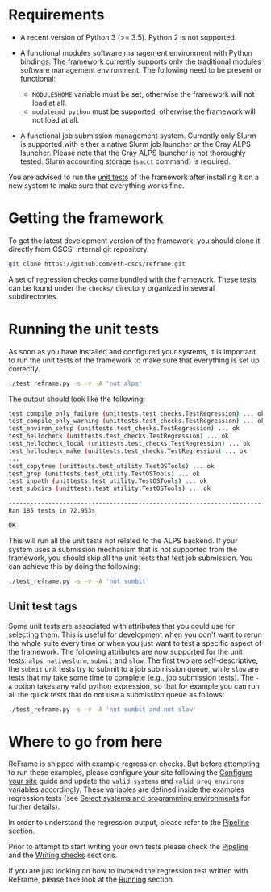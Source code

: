 # Requirements
* A recent version of Python 3 (>= 3.5).
  Python 2 is not supported.

* A functional modules software management environment with Python bindings.
  The framework currently supports only the traditional [modules](http://modules.sourceforge.net/) software management environment.
  The following need to be present or functional:
  * `MODULESHOME` variable must be set, otherwise the framework will not load at all.
  * `modulecmd python` must be supported, otherwise the framework will not load at all.

* A functional job submission management system.
  Currently only Slurm is supported with either a native Slurm job launcher or the Cray ALPS launcher.
  Please note that the Cray ALPS launcher is not thoroughly tested.
  Slurm accounting storage (`sacct` command) is required.

You are advised to run the [unit tests](#running-the-unit-tests) of the framework after installing it on a new system to make sure that everything works fine.

# Getting the framework

To get the latest development version of the framework, you should clone it directly from CSCS' internal git repository.
```bash
git clone https://github.com/eth-cscs/reframe.git
```

<!--Alternatively you can get a specific stable version of the framework by downloading it from [here](https://madra.cscs.ch/scs/PyRegression/tags).-->

A set of regression checks come bundled with the framework.
These tests can be found under the `checks/` directory organized in several subdirectories.

# Running the unit tests

As soon as you have installed and configured your systems, it is important to run the unit tests of the framework to make sure that everything is set up correctly.

```bash
./test_reframe.py -s -v -A 'not alps'
```

The output should look like the following:

```bash
test_compile_only_failure (unittests.test_checks.TestRegression) ... ok
test_compile_only_warning (unittests.test_checks.TestRegression) ... ok
test_environ_setup (unittests.test_checks.TestRegression) ... ok
test_hellocheck (unittests.test_checks.TestRegression) ... ok
test_hellocheck_local (unittests.test_checks.TestRegression) ... ok
test_hellocheck_make (unittests.test_checks.TestRegression) ... ok
...
test_copytree (unittests.test_utility.TestOSTools) ... ok
test_grep (unittests.test_utility.TestOSTools) ... ok
test_inpath (unittests.test_utility.TestOSTools) ... ok
test_subdirs (unittests.test_utility.TestOSTools) ... ok

----------------------------------------------------------------------
Ran 185 tests in 72.953s

OK
```

This will run all the unit tests not related to the ALPS backend.
If your system uses a submission mechanism that is not supported from the framework, you should skip all the unit tests that test job submission.
You can achieve this by doing the following:
```bash
./test_reframe.py -s -v -A 'not sumbit'
```

## Unit test tags

Some unit tests are associated with attributes that you could use for selecting them.
This is useful for development when you don't want to rerun the whole suite every time or when you just want to test a specific aspect of the framework.
The following attributes are now supported for the unit tests: `alps`, `nativeslurm`, `submit` and `slow`.
The first two are self-descriptive, the `submit` unit tests try to submit to a job submission queue, while `slow` are tests that my take some time to complete (e.g., job submission tests).
The `-A` option takes any valid python expression, so that for example you can run all the quick tests that do not use a submission queue as follows:

```bash
./test_reframe.py -s -v -A 'not sumbit and not slow'
```

# Where to go from here

ReFrame is shipped with example regression checks. But before attempting to run these examples, please configure your site following the [Configure your site](/configure) guide and update the `valid_systems` and `valid_prog_environs` variables accordingly. These variables are defined inside the examples regression tests (see [Select systems and programming environments](/writing_checks/#select-systems-and-programming-environments) for further details).

In order to understand the regression output, please refer to the [Pipeline](/pipeline) section.

Prior to attempt to start writing your own tests please check the [Pipeline](/pipeline) and the [Writing checks](/writing_checks) sections.

If you are just looking on how to invoked the regression test written with ReFrame, please take look at the [Running](/running) section.



